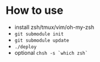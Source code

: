 # How to use

- install zsh/tmux/vim/oh-my-zsh
- `git submodule init`
- `git submodule update`
- `./deploy`
- optional ``chsh -s `which zsh` ``
